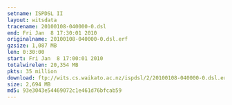 ```yaml
---
setname: ISPDSL II
layout: witsdata
tracename: 20100108-040000-0.dsl
end: Fri Jan  8 17:30:01 2010
originalname: 20100108-040000-0.dsl.erf
gzsize: 1,087 MB
len: 0:30:00
start: Fri Jan  8 17:00:01 2010
totalwirelen: 20,354 MB
pkts: 35 million
download: ftp://wits.cs.waikato.ac.nz/ispdsl/2/20100108-040000-0.dsl.erf.gz
size: 2,694 MB
md5: 93e3043e54469072c1e461d76bfcab59
---
```

